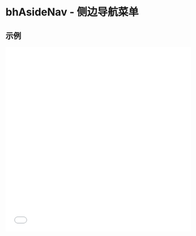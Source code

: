 # bhAsideNav - 侧边导航菜单

## 示例

<iframe width="100%" height="500" src="//jsrun.net/KSkKp/embedded/all/light/" allowfullscreen="allowfullscreen" frameborder="0"></iframe>